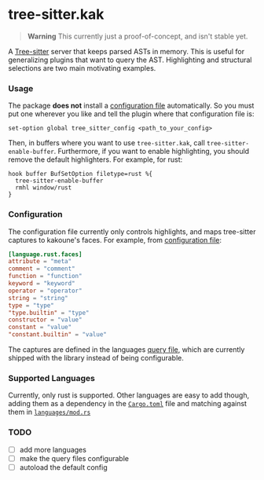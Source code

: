 # tree-sitter.kak

> **Warning**
> This currently just a proof-of-concept, and isn't stable yet.

A [Tree-sitter][1] server that keeps parsed ASTs in memory. This is useful for generalizing plugins that
want to query the AST. Highlighting and structural selections are two main motivating examples.

### Usage
The package **does not** install a [configuration file](./config/config.toml) automatically. So you must
put one wherever you like and tell the plugin where that configuration file is:
```kak
set-option global tree_sitter_config <path_to_your_config>
```

Then, in buffers where you want to use `tree-sitter.kak`, call `tree-sitter-enable-buffer`. Furthermore,
if you want to enable highlighting, you should remove the default highlighters. For example, for rust:
```kak
hook buffer BufSetOption filetype=rust %{
  tree-sitter-enable-buffer
  rmhl window/rust
}
```

### Configuration
The configuration file currently only controls highlights, and maps tree-sitter captures to kakoune's faces.
For example, from [configuration file](./config/config.toml):
```toml
[language.rust.faces]
attribute = "meta"
comment = "comment"
function = "function"
keyword = "keyword"
operator = "operator"
string = "string"
type = "type"
"type.builtin" = "type"
constructor = "value"
constant = "value"
"constant.builtin" = "value"
```
The captures are defined in the languages [query file](src/languages/highlight/), which are currently shipped
with the library instead of being configurable.

### Supported Languages
Currently, only rust is supported. Other languages are easy to add though, adding them as a dependency
in the [`Cargo.toml`](./Cargo.toml) file and matching against them in [`languages/mod.rs`](./src/languages/mod.rs)

### TODO
- [ ] add more languages
- [ ] make the query files configurable
- [ ] autoload the default config

[1]: https://tree-sitter.github.io/tree-sitter/
